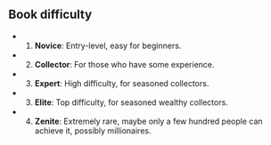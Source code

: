 ## Book difficulty

* 1. **Novice**: Entry-level, easy for beginners.

* 2. **Collector**: For those who have some experience.

* 3. **Expert**: High difficulty, for seasoned collectors.

* 3. **Elite**: Top difficulty, for seasoned wealthy collectors.

* 4. **Zenite**: Extremely rare, maybe only a few hundred people can achieve it, possibly millionaires.